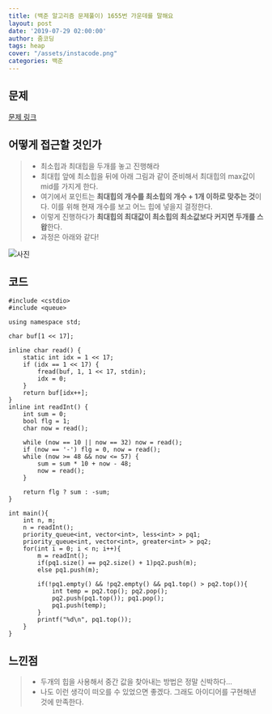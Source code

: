 ```yaml
---
title: (백준 알고리즘 문제풀이) 1655번 가운데를 말해요
layout: post
date: '2019-07-29 02:00:00'
author: 줌코딩
tags: heap
cover: "/assets/instacode.png"
categories: 백준
---
```


## 문제

[문제 링크](https://www.acmicpc.net/problem/1655)

## 어떻게 접근할 것인가

>* 최소힙과 최대힙을 두개를 놓고 진행해라
>* 최대힙 앞에 최소힙을 뒤에 아래 그림과 같이 준비해서 최대힙의 max값이 mid를 가지게 한다.
>* 여기에서 포인트는 **최대힙의 개수를 최소힙의 개수 + 1개 이하로 맞추는 것**이다. 이를 위해 현재 개수를 보고 어느 힙에 넣을지 결정한다.
>* 이렇게 진행하다가 **최대힙의 최대값이 최소힙의 최소값보다 커지면 두개를 스왑**한다.
>* 과정은 아래와 같다!

![사진](https://raw.githubusercontent.com/zoomKoding/zoomKoding.github.io/source/assets/_posts/1655-1.png)

## 코드

    #include <cstdio>
    #include <queue>

    using namespace std;

    char buf[1 << 17];

    inline char read() {
        static int idx = 1 << 17;
        if (idx == 1 << 17) {
            fread(buf, 1, 1 << 17, stdin);
            idx = 0;
        }
        return buf[idx++];
    }
    inline int readInt() {
        int sum = 0;
        bool flg = 1;
        char now = read();

        while (now == 10 || now == 32) now = read();
        if (now == '-') flg = 0, now = read();
        while (now >= 48 && now <= 57) {
            sum = sum * 10 + now - 48;
            now = read();
        }

        return flg ? sum : -sum;
    }

    int main(){
        int n, m;
        n = readInt();
        priority_queue<int, vector<int>, less<int> > pq1;
        priority_queue<int, vector<int>, greater<int> > pq2;
        for(int i = 0; i < n; i++){
            m = readInt();
            if(pq1.size() == pq2.size() + 1)pq2.push(m);
            else pq1.push(m);
            
            if(!pq1.empty() && !pq2.empty() && pq1.top() > pq2.top()){
                int temp = pq2.top(); pq2.pop();
                pq2.push(pq1.top()); pq1.pop();
                pq1.push(temp);
            }
            printf("%d\n", pq1.top());
        }
    }

## 느낀점

>* 두개의 힙을 사용해서 중간 값을 찾아내는 방법은 정말 신박하다...
>* 나도 이런 생각이 떠오를 수 있었으면 좋겠다. 그래도 아이디어를 구현해낸 것에 만족한다.
